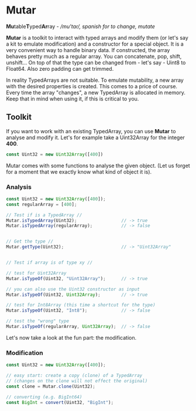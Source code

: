 # Mutar
**Mu**table**T**yped**Ar**ray - _/mu'taɾ/, spanish for to change, mutate_

**Mutar** is a toolkit to interact with typed arrays and modify them (or let's say a kit to emulate modification) and a constructor for a special object. It is a very convenient way to handle binary data. If constructed, the array behaves pretty much as a regular array. You can concatenate, pop, shift, unshift... On top of that the type can be changed from - let's say - Uint8 to Float64. Also zero padding can get trimmed. 

In reality TypedArrays are not suitable. To emulate mutability, a new array with the desired properties is created. This comes to a price of course. Every time the array "changes", a new TypedArray is allocated in memory. Keep that in mind when using it, if this is critical to you.

## Toolkit
If you want to work with an existing TypedArray, you can use **Mutar** to analyse and modify it. Let's for example take a Uint32Array for the integer **400**.

```js
const Uint32 = new Uint32Array([400])
```
Mutar comes with some functions to analyse the given object. (Let us forget for a moment that we exactly know what kind of object it is).

### Analysis
```js
const Uint32 = new Uint32Array([400]);
const regularArray = [400];

// Test if is a TypedArray //
Mutar.isTypedArray(Uint32);                 // -> true
Mutar.isTypedArray(regularArray);           // -> false


// Get the type //
Mutar.getType(Uint32);                      // -> "Uint32Array"


// Test if array is of type xy //

// test for Uint32Array
Mutar.isTypeOf(Uint32, "Uint32Array");      // -> true

// you can also use the Uint32 constructor as input
Mutar.isTypeOf(Uint32, Uint32Array);        // -> true

// test for Int8Array (this time a shortcut for the type)
Mutar.isTypeOf(Uint32, "Int8");             // -> false

// test the "wrong" type
Mutar.isTypeOf(regularArray, Uint32Array);  // -> false
```

Let's now take a look at the fun part: the modification.

### Modification
```js
const Uint32 = new Uint32Array([400]);

// easy start: create a copy (clone) of a TypedArray
// (changes on the clone will not effect the original)
const clone = Mutar.clone(Uint32);

// converting (e.g. BigInt64)
const BigInt = convert(Uint32, "BigInt"); 

```